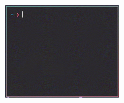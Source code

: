 <div style="display: flex; justify-content: center; align-items: center; background-image: url('src/img/cat_macchiato.jpeg'); background-size: cover; background-position: center; background-repeat: no-repeat; width: 100%; height: 100vh;">
    <!-- Your content goes here -->
    <img src="src/img/github_profile_overview.gif" alt="overViewProfile" style="max-width: 100%; max-height: 100%;">
</div>
